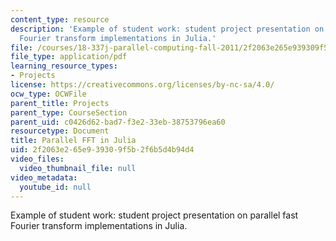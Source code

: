 ```yaml
---
content_type: resource
description: 'Example of student work: student project presentation on parallel fast
  Fourier transform implementations in Julia.'
file: /courses/18-337j-parallel-computing-fall-2011/2f2063e265e939309f5b2f6b5d4b94d4_MIT18_337JF11_FFT_pres.pdf
file_type: application/pdf
learning_resource_types:
- Projects
license: https://creativecommons.org/licenses/by-nc-sa/4.0/
ocw_type: OCWFile
parent_title: Projects
parent_type: CourseSection
parent_uid: c0426d62-bad7-f3e2-33eb-38753796ea60
resourcetype: Document
title: Parallel FFT in Julia
uid: 2f2063e2-65e9-3930-9f5b-2f6b5d4b94d4
video_files:
  video_thumbnail_file: null
video_metadata:
  youtube_id: null
---
```

Example of student work: student project presentation on parallel fast Fourier transform implementations in Julia.